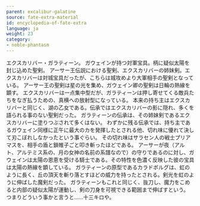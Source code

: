 ```yaml
---
parent: excalibur-galatine
source: fate-extra-material
id: encyclopedia-of-fate-extra
language: ja
weight: 23
category:
- noble-phantasm
---
```


エクスカリバー・ガラティーン。
ガウェインが持つ対軍宝具。柄に疑似太陽を封じ込めた聖剣。
アーサー王伝説における聖剣、エクスカリバーの姉妹剣。エクスカリバーは対城宝具だったが、こちらは城攻めより大軍相手の聖剣となっている。
アーサー王の聖剣は星の光を集め、ガウェイン卿の聖剣は日輪の熱線を顕す。
エクスカリバーは一点集中型だが、ガラティーンは押し寄せてくる敵兵たちをなぎ払うための、真横への放射型になっている。
本来の持ち主はエクスカリバーと同じく、湖の乙女である。伝承ではエクスカリバーの影に隠れ、多くを語られる事のない聖剣だった。
ガラティーンの伝承は、その姉妹剣であるエクスカリバーに塗りつぶされて多くはない。
わずかに残る伝承では、持ち主であるガウェイン同様に正午に最大のカを発揮したとされる他、切れ味に優れて決して刃こぼれしなかったという事ぐらい。
その切れ味はサラセン人の戦士プリアマスを、相手の盾と鎖帷子ごと叩き斬ったほどである。
アーサーが夜（アルト、アルテミス系の、月の女神の名前の系譜なので）の守りであるのに対し、ガウェインは太陽の恩恵を受ける騎士である。その特性を色濃く反映した彼の宝具は太陽の熱線を顕している。
ガラティーンの原型であるカラドボルグは、虹のように長く、丘の頂天を斬り落とすほどの威力を持ったとされる。剣光を虹のように伸ばした魔剣だった。
ガラティーンもこれと同じく、抜刀し、魔力をこめると内部の疑似太陽が運動し、剣の刀身を可視できる範囲まで伸ばすという。
つまりどういう事かと言うと……十三キロや。
